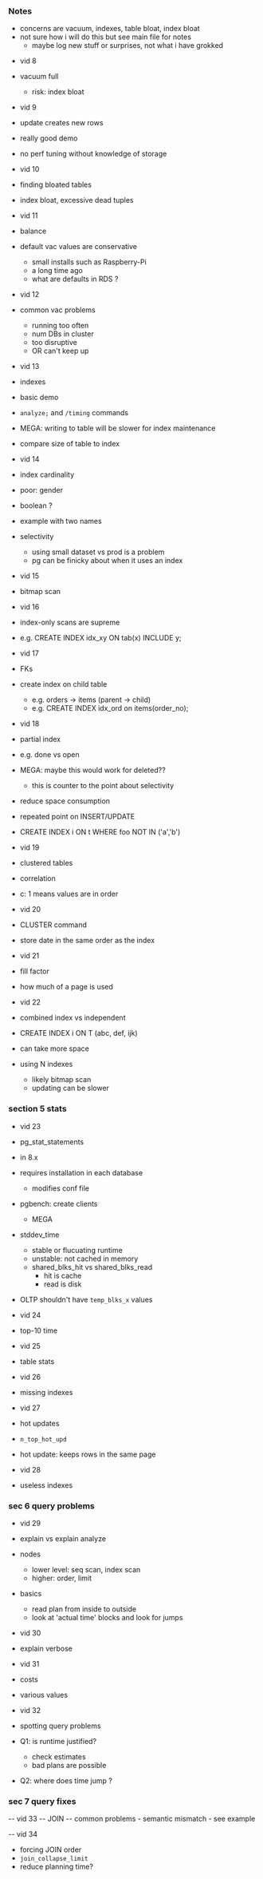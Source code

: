 
### Notes

* concerns are vacuum, indexes, table bloat, index bloat
* not sure how i will do this but see main file for notes
    - maybe log new stuff or surprises, not what i have grokked

- vid 8
- vacuum full
    - risk: index bloat

- vid 9
- update creates new rows  
- really good demo
- no perf tuning without knowledge of storage

- vid 10
- finding bloated tables
- index bloat, excessive dead tuples

- vid 11
- balance
- default vac values are conservative
    - small installs such as Raspberry-Pi
    - a long time ago
    - what are defaults in RDS ? 

- vid 12
- common vac problems
    - running too often
    - num DBs in cluster
    - too disruptive
    - OR can't keep up 

- vid 13
- indexes
- basic demo
- `analyze;` and `/timing` commands
- MEGA: writing to table will be slower for index maintenance
- compare size of table to index

- vid 14
- index cardinality
- poor: gender
- boolean ? 
- example with two names
- selectivity
    - using small dataset vs prod is a problem
    - pg can be finicky about when it uses an index

- vid 15
- bitmap scan

- vid 16
- index-only scans are supreme
- e.g. CREATE INDEX idx_xy ON tab(x) INCLUDE y;

- vid 17
- FKs
- create index on child table 
    - e.g. orders -> items (parent -> child)
    - e.g. CREATE INDEX idx_ord on items(order_no);

- vid 18
- partial index
- e.g. done vs open
- MEGA: maybe this would work for deleted??
    - this is counter to the point about selectivity
- reduce space consumption
- repeated point on INSERT/UPDATE
- CREATE INDEX i ON t WHERE foo NOT IN ('a','b')

- vid 19
- clustered tables
- correlation
- c: 1 means values are in order

- vid 20
- CLUSTER command
- store date in the same order as the index

- vid 21
- fill factor
- how much of a page is used

- vid 22
- combined index vs independent
- CREATE INDEX i ON T (abc, def, ijk)
- can take more space
- using N indexes
    - likely bitmap scan
    - updating can be slower

### section 5 stats

- vid 23
- pg_stat_statements
- in 8.x
- requires installation in each database 
    - modifies conf file 
- pgbench: create clients
    - MEGA
- stddev_time
    - stable or flucuating runtime
    - unstable: not cached in memory
    - shared_blks_hit vs shared_blks_read
        - hit is cache
        - read is disk
- OLTP shouldn't have `temp_blks_x` values

- vid 24
- top-10 time

- vid 25
- table stats

- vid 26
- missing indexes

- vid 27
- hot updates
- `n_top_hot_upd`
- hot update: keeps rows in the same page 

- vid 28
- useless indexes

### sec 6 query problems

- vid 29
- explain vs explain analyze
- nodes
    - lower level: seq scan, index scan
    - higher: order, limit
- basics
    - read plan from inside to outside 
    - look at 'actual time' blocks and look for jumps

- vid 30 
- explain verbose

- vid 31
- costs
- various values

- vid 32
- spotting query problems
- Q1: is runtime justified?
    - check estimates
    - bad plans are possible 
- Q2: where does time jump ? 

### sec 7 query fixes

-- vid 33
-- JOIN
-- common problems
    - semantic mismatch 
    - see example

-- vid 34
- forcing JOIN order
- `join_collapse_limit`
- reduce planning time?